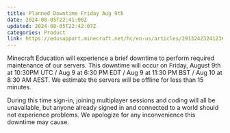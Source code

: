 ```yaml
---
title: Planned Downtime Friday Aug 9th
date: 2024-08-05T22:41:00Z
updated: 2024-08-05T22:42:07Z
categories: Product
link: https://edusupport.minecraft.net/hc/en-us/articles/29132423241236-Planned-Downtime-Friday-Aug-9th
---
```


Minecraft Education will experience a brief downtime to perform required maintenance of our servers. This downtime will occur on Friday, August 9th at 10:30PM UTC / Aug 9 at 6:30 PM EDT / Aug 9 at 11:30 PM BST / Aug 10 at 8:30 AM AEST. We estimate the servers will be offline for less than 15 minutes.

During this time sign-in, joining multiplayer sessions and coding will all be unavailable, but anyone already signed in and connected to a world should not experience problems. We apologize for any inconvenience this downtime may cause.
